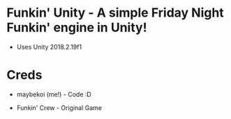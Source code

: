 # Funkin' Unity - A simple Friday Night Funkin' engine in Unity!

* Uses Unity 2018.2.19f1

# Creds

* maybekoi (me!) - Code :D

* Funkin' Crew - Original Game